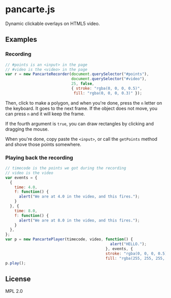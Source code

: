 pancarte.js
===========

Dynamic clickable overlays on HTML5 video.

## Examples

### Recording

```javascript
// #points is an <input> in the page
// #video is the <video> in the page
var r = new PancarteRecorder(document.querySelector("#points"),
                             document.querySelector("#video"),
                             25, false,
                             { stroke: "rgba(0, 0, 0, 0.5)",
                              fill: "rgba(0, 0, 0, 0.3)" });
```

Then, click to make a polygon, and when you're done, press the `n` letter on the
keyboard. It goes to the next frame. If the object does not move, you can press
`n` and it will keep the frame.

If the fourth argument is `true`, you can draw rectangles by clicking and
dragging the mouse.

When you're done, copy paste the `<input>`, or call the `getPoints` method and
shove those points somewhere.

### Playing back the recording

```javascript
// timecode is the points we got during the recording
// video is the video
var events = {
  {
    time: 4.0,
    f: function() {
      alert("We are at 4.0 in the video, and this fires.");
    }
  }, {
    time: 8.0,
    f: function() {
      alert("We are at 8.0 in the video, and this fires.");
    }
  },
};
var p = new PancartePlayer(timecode, video, function() {
                                              alert("HELLO.");
                                            }, events, {
                                            stroke: "rgba(0, 0, 0, 0.5)",
                                            fill: "rgba(255, 255, 255, 0.3)" });
p.play();
```

## License
MPL 2.0


